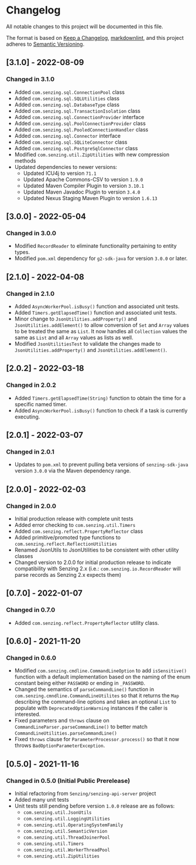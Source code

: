 # Changelog

All notable changes to this project will be documented in this file.

The format is based on [Keep a Changelog](https://keepachangelog.com/en/1.0.0/),
[markdownlint](https://dlaa.me/markdownlint/),
and this project adheres to [Semantic Versioning](https://semver.org/spec/v2.0.0.html).

## [3.1.0] - 2022-08-09

### Changed in 3.1.0

- Added `com.senzing.sql.ConnectionPool` class
- Added `com.senzing.sql.SQLUtilities` class
- Added `com.senzing.sql.DatabaseType` class
- Added `com.senzing.sql.TransactionIsolation` class
- Added `com.senzing.sql.ConnectionProvider` interface
- Added `com.senzing.sql.PoolConnectionProvider` class
- Added `com.senzing.sql.PooledConnectionHandler` class
- Added `com.senzing.sql.Connector` interface
- Added `com.senzing.sql.SQLiteConnector` class
- Added `com.senzing.sql.PostgreSqlConnector` class
- Modified `com.senzing.util.ZipUtilities` with new compression methods
- Updated dependencies to newer versions:
  - Updated ICU4j to version `71.1`
  - Updated Apache Commons-CSV to version `1.9.0`
  - Updated Maven Compiler Plugin to version `3.10.1`
  - Updated Maven Javadoc Plugin to version `3.4.0`
  - Updated Nexus Staging Maven Plugin to version `1.6.13`

## [3.0.0] - 2022-05-04

### Changed in 3.0.0
- Modified `RecordReader` to eliminate functionality pertaining to entity types.
- Modified `pom.xml` dependency for `g2-sdk-java` for version `3.0.0` or later.

## [2.1.0] - 2022-04-08

### Changed in 2.1.0
- Added `AsyncWorkerPool.isBusy()` function and associated unit tests.
- Added `Timers.getElapsedTime()` function and associated unit tests.
- Minor change to `JsonUtilities.addProperty()` and `JsonUtilities.addElement()`
  to allow conversion of `Set` and `Array` values to be treated the same as
  `List`.  It now handles all `Collection` values the same as `List` and all 
  `Array` values as lists as well.
- Modified `JsonUtilitiesTest` to validate the changes made to
  `JsonUtilities.addProperty()` and `JsonUtilities.addElement()`.

## [2.0.2] - 2022-03-18

### Changed in 2.0.2
- Added `Timers.getElapsedTime(String)` function to obtain the time for a
  specific named timer.
- Added `AsyncWorkerPool.isBusy()` function to check if a task is currently 
  executing.

## [2.0.1] - 2022-03-07

### Changed in 2.0.1
- Updates to `pom.xml` to prevent pulling beta versions of `senzing-sdk-java`
  version `3.0.0` via the Maven dependency range.

## [2.0.0] - 2022-02-03

### Changed in 2.0.0
- Initial production release with complete unit tests
- Added error checking to `com.senzing.util.Timers`
- Added `com.senzing.reflect.PropertyReflector` class
- Added primitive/promoted type functions to `com.senzing.reflect.ReflectionUtilities`
- Renamed JsonUtils to JsonUtilities to be consistent with other utility classes
- Changed version to 2.0.0 for initial production release to indicate
  compatibility with Senzing 2.x (i.e.: `com.senzing.io.RecordReader` will parse
  records as Senzing 2.x expects them)

## [0.7.0] - 2022-01-07

### Changed in 0.7.0
- Added `com.senzing.reflect.PropertyReflector` utility class.

## [0.6.0] - 2021-11-20

### Changed in 0.6.0
- Modified `com.senzing.cmdline.CommandLineOption` to add `isSensitive()`
  function with a default implementation based on the naming of the enum  
  constant being either `PASSWORD` or ending in `_PASSWORD`.
- Changed the semantics of `parseCommandLine()` function in 
  `com.senzing.cmndline.CommandLineUtilites` so that it returns the `Map` 
  describing the command-line options and takes an optional `List` to 
  populate with `DeprecatedOptionWarning` instances if the caller is interested.
- Fixed parameters and `throws` clause on `CommandLineParser.parseCommandLine()`
  to better match `CommandLineUtilities.parseCommandLine()`
- Fixed `throws` clause for `ParameterProcessor.process()` so that it now 
  throws `BadOptionParameterException`.

## [0.5.0] - 2021-11-16

### Changed in 0.5.0 (Initial Public Prerelease)

- Initial refactoring from `Senzing/senzing-api-server` project
- Added many unit tests
- Unit tests still pending before version `1.0.0` release are as follows:
  - `com.senzing.util.JsonUtils`
  - `com.senzing.util.LoggingUtilities`
  - `com.senzing.util.OperatingSystemFamily`
  - `com.senzing.util.SemanticVersion`
  - `com.senzing.util.ThreadJoinerPool`
  - `com.senzing.util.Timers`
  - `com.senzing.util.WorkerThreadPool`
  - `com.senzing.util.ZipUtilities`
